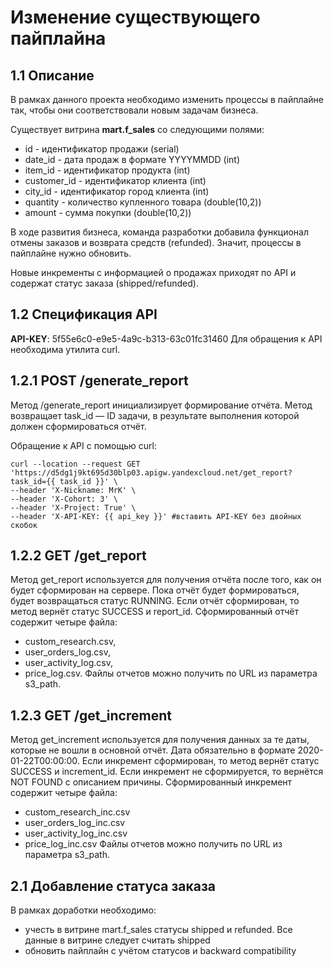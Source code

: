 # Изменение существующего пайплайна

## 1.1 Описание
В рамках данного проекта необходимо изменить процессы в пайплайне так, чтобы они соответствовали новым задачам бизнеса.
 
Существует витрина **mart.f_sales** со следующими полями:

- id - идентификатор продажи (serial)
- date_id - дата продаж в формате YYYYMMDD (int)
- item_id - идентификатор продукта  (int)
- customer_id - идентификатор клиента  (int)
- сity_id - идентификатор город клиента (int)
- quantity - количество купленного товара (double(10,2))
- amount - сумма покупки (double(10,2))

В ходе развития бизнеса, команда разработки добавила функционал отмены заказов и возврата средств (refunded). Значит, процессы в пайплайне нужно обновить.

Новые инкременты с информацией о продажах приходят по API и содержат статус заказа (shipped/refunded).

## 1.2 Спецификация API 
**API-KEY**: 5f55e6c0-e9e5-4a9c-b313-63c01fc31460
Для обращения к API необходима утилита curl.

## 1.2.1 POST /generate_report
Метод /generate_report инициализирует формирование отчёта. 
Метод возвращает task_id — ID задачи, в результате выполнения которой должен сформироваться отчёт.

Обращение к API с помощью curl:

```console
curl --location --request GET 'https://d5dg1j9kt695d30blp03.apigw.yandexcloud.net/get_report?task_id={{ task_id }}' \
--header 'X-Nickname: MrK' \
--header 'X-Cohort: 3' \
--header 'X-Project: True' \
--header 'X-API-KEY: {{ api_key }}' #вставить API-KEY без двойных скобок
```

## 1.2.2 GET /get_report
Метод get_report используется для получения отчёта после того, как он будет сформирован на сервере.
Пока отчёт будет формироваться, будет возвращаться статус RUNNING.
Если отчёт сформирован, то метод вернёт статус SUCCESS и report_id.
Сформированный отчёт содержит четыре файла:

- custom_research.csv,
- user_orders_log.csv,
- user_activity_log.csv,
- price_log.csv.
Файлы отчетов можно получить по URL из параметра s3_path.

## 1.2.3 GET /get_increment
Метод get_increment используется для получения данных за те даты, которые не вошли в основной отчёт. Дата обязательно в формате 2020-01-22T00:00:00.
Если инкремент сформирован, то метод вернёт статус SUCCESS и increment_id. Если инкремент не сформируется, то вернётся NOT FOUND с описанием причины.
Сформированный инкремент содержит четыре файла: 

- custom_research_inc.csv 
- user_orders_log_inc.csv 
- user_activity_log_inc.csv
- price_log_inc.csv
Файлы отчетов можно получить по URL из параметра s3_path.

## 2.1 Добавление статуса заказа
В рамках доработки необходимо: 

- учесть в витрине mart.f_sales статусы shipped и refunded. Все данные в витрине следует считать shipped
- обновить пайплайн с учётом статусов и backward compatibility